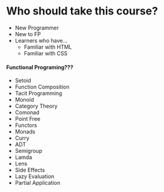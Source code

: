 # Who should take this course?

- New Programmer
- New to FP
- Learners who have...
  - Familiar with HTML
  - Familiar with CSS

#### Functional Programing???

- Setoid
- Function Composition
- Tacit Programming
- Monoid
- Category Theory
- Comonad
- Point Free
- Functors
- Monads
- Curry
- ADT
- Semigroup
- Lamda
- Lens
- Side Effects
- Lazy Evaluation
- Partial Application
